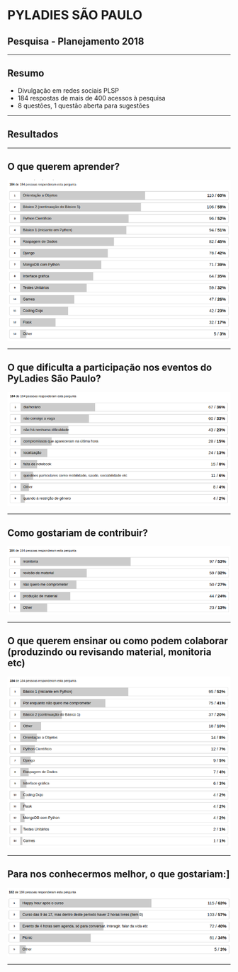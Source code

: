 # PYLADIES SÃO PAULO

## Pesquisa - Planejamento 2018

---

## Resumo

- Divulgação em redes sociais PLSP
- 184 respostas de mais de 400 acessos à pesquisa
- 8 questões, 1 questão aberta para sugestões

---

## Resultados

---

## O que querem aprender?

![O que querem aprender?](results/o-que-querem.png)

---

## O que dificulta a participação nos eventos do PyLadies São Paulo?

![Dificuldade](results/dificuldades.png)

---

## Como gostariam de contribuir?

![Contribuição](results/contribuicao.png)

---

## O que querem ensinar ou como podem colaborar (produzindo ou revisando material, monitoria etc)

![Colaboração](results/colaboracao.png)

---

## Para nos conhecermos melhor, o que gostariam:]

![Para nos conhecer](results/para-nos-conhecer.png)

---

